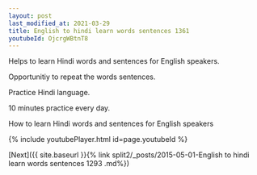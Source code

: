 ```yaml
---
layout: post
last_modified_at: 2021-03-29
title: English to hindi learn words sentences 1361 
youtubeId: OjcrgWBtnT8
---
```

 
 
Helps to learn Hindi words and sentences for English speakers.

Opportunitiy to repeat the words sentences. 

Practice Hindi language. 
 
10 minutes practice every day. 
 
How to learn Hindi words and sentences for English speakers 
 
{% include youtubePlayer.html id=page.youtubeId %}
 
 
[Next]({{ site.baseurl }}{% link  split2/_posts/2015-05-01-English to hindi learn words sentences 1293 .md%})
 
